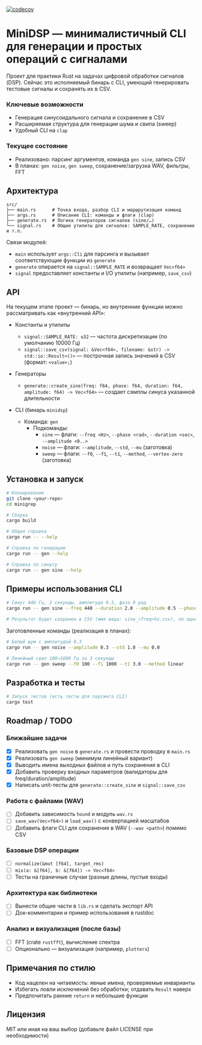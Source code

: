 [![codecov](https://app.codecov.io/gh/fosghen/minidsp/graph/badge.svg)](https://app.codecov.io/gh/fosghen/minidsp)

# MiniDSP — минималистичный CLI для генерации и простых операций с сигналами

Проект для практики Rust на задачах цифровой обработки сигналов (DSP). Сейчас это исполняемый бинарь с CLI, умеющий генерировать тестовые сигналы и сохранять их в CSV.

### Ключевые возможности
- Генерация синусоидального сигнала и сохранение в CSV
- Расширяемая структура для генерации шума и свипа (sweep)
- Удобный CLI на `clap`

### Текущее состояние
- Реализовано: парсинг аргументов, команда `gen sine`, запись CSV
- В планах: `gen noise`, `gen sweep`, сохранение/загрузка WAV, фильтры, FFT

## Архитектура

```
src/
├── main.rs      # Точка входа, разбор CLI и маршрутизация команд
├── args.rs      # Описание CLI: команды и флаги (clap)
├── generate.rs  # Логика генераторов сигналов (sine/…)
└── signal.rs    # Общие утилиты для сигналов: SAMPLE_RATE, сохранение и т.п.
```

Связи модулей:
- `main` использует `args::Cli` для парсинга и вызывает соответствующие функции из `generate`
- `generate` опирается на `signal::SAMPLE_RATE` и возвращает `Vec<f64>`
- `signal` предоставляет константы и I/O утилиты (например, `save_csv`)

## API

На текущем этапе проект — бинарь, но внутренние функции можно рассматривать как «внутренний API»:

- Константы и утилиты
  - `signal::SAMPLE_RATE: u32` — частота дискретизации (по умолчанию 10000 Гц)
  - `signal::save_csv(signal: &Vec<f64>, filename: &str) -> std::io::Result<()>` — построчная запись значений в CSV (формат: `<value>;`)

- Генераторы
  - `generate::create_sine(freq: f64, phase: f64, duration: f64, amplitude: f64) -> Vec<f64>` — создает сэмплы синуса указанной длительности

- CLI (бинарь `minidsp`)
  - Команда: `gen`
    - Подкоманды:
      - `sine` — флаги: `--freq <Hz>`, `--phase <rad>`, `--duration <sec>`, `--amplitude <0..>`
      - `noise` — флаги: `--amplitude`, `--std`, `--mu` (заготовка)
      - `sweep` — флаги: `--f0`, `--f1`, `--t1`, `--method`, `--vertex-zero` (заготовка)

## Установка и запуск

```bash
# Клонирование
git clone <your-repo>
cd minigrep

# Сборка
cargo build

# Общая справка
cargo run -- --help

# Справка по генерации
cargo run -- gen --help

# Справка по синусу
cargo run -- gen sine --help
```

## Примеры использования CLI

```bash
# Синус 440 Гц, 2 секунды, амплитуда 0.5, фаза 0 рад
cargo run -- gen sine --freq 440 --duration 2.0 --amplitude 0.5 --phase 0.0

# Результат будет сохранен в CSV (имя вида: sine_<freq>hz.csv), по одному значению на строку
```

Заготовленные команды (реализация в планах):

```bash
# Белый шум с амплитудой 0.3
cargo run -- gen noise --amplitude 0.3 --std 1.0 --mu 0.0

# Линейный свип 100→1000 Гц за 3 секунды
cargo run -- gen sweep --f0 100 --f1 1000 --t1 3.0 --method linear
```

## Разработка и тесты

```bash
# Запуск тестов (есть тесты для парсинга CLI)
cargo test
```

## Roadmap / TODO

### Ближайшие задачи
- [x] Реализовать `gen noise` в `generate.rs` и провести проводку в `main.rs`
- [x] Реализовать `gen sweep` (минимум линейный вариант)
- [x] Выводить имена выходных файлов и путь сохранения в CLI
- [x] Добавить проверку входных параметров (валидаторы для freq/duration/amplitude)
- [x] Написать unit-тесты для `generate::create_sine` и `signal::save_csv`

### Работа с файлами (WAV)
- [ ] Добавить зависимость `hound` и модуль `wav.rs`
- [ ] `save_wav(Vec<f64>)` и `load_wav()` с конвертацией масштабов
- [ ] Добавить флаги CLI для сохранения в WAV (`--wav <path>`) помимо CSV

### Базовые DSP операции
- [ ] `normalize(&mut [f64], target_rms)`
- [ ] `mix(a: &[f64], b: &[f64]) -> Vec<f64>`
- [ ] Тесты на граничные случаи (разные длины, пустые входы)

### Архитектура как библиотеки
- [ ] Вынести общие части в `lib.rs` и сделать экспорт API
- [ ] Док-комментарии и пример использования в rustdoc

### Анализ и визуализация (после базы)
- [ ] FFT (crate `rustfft`), вычисление спектра
- [ ] Опционально — визуализация (например, `plotters`)

## Примечания по стилю
- Код нацелен на читаемость: явные имена, проверяемые инварианты
- Избегать ловли исключений без обработки; отдавать `Result` наверх
- Предпочитать ранние `return` и небольшие функции

## Лицензия
MIT или иная на ваш выбор (добавьте файл LICENSE при необходимости)
